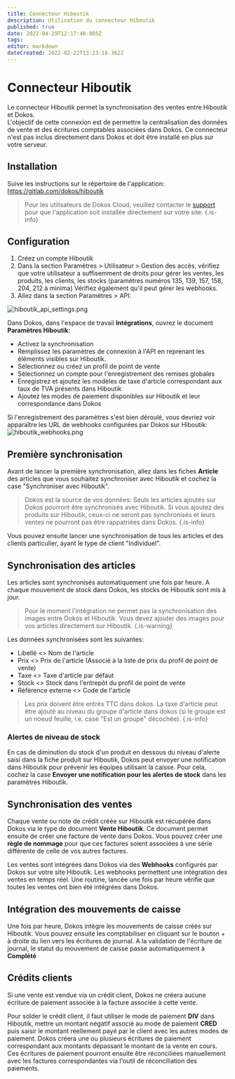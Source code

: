 ```yaml
---
title: Connecteur Hiboutik
description: Utilisation du connecteur Hiboutik
published: true
date: 2022-04-29T12:17:46.085Z
tags: 
editor: markdown
dateCreated: 2022-02-22T13:23:18.362Z
---
```


# Connecteur Hiboutik

Le connecteur Hiboutik permet la synchronisation des ventes entre Hiboutik et Dokos.  
L'objectif de cette connexion est de permettre la centralisation des données de vente et des écritures comptables associées dans Dokos.
Ce connecteur n'est pas inclus directement dans Dokos et doit être installé en plus sur votre serveur.


## Installation

Suive les instructions sur le répertoire de l'application: https://gitlab.com/dokos/hiboutik

> Pour les utilisateurs de Dokos Cloud, veuillez contacter le [support](mailto:help@dokos.cloud) pour que l'application soit installée directement sur votre site.
{.is-info}

## Configuration

1. Créez un compte Hiboutik
2. Dans la section Paramètres > Utilisateur > Gestion des accès, vérifiez que votre utilisateur a suffisemment de droits pour gérer les ventes, les produits, les clients, les stocks (paramètres numéros 135, 139, 157, 158, 204, 212 à minima)
Vérifiez également qu'il peut gérer les webhooks.
3. Allez dans la section Paramètres > API:

![hiboutik_api_settings.png](/hiboutik_api_settings.png)

Dans Dokos, dans l'espace de travail **Intégrations**, ouvrez le document **Paramètres Hiboutik**:  
- Activez la synchronisation
- Remplissez les paramètres de connexion à l'API en reprenant les éléments visibles sur Hiboutik.
- Sélectionnez ou créez un profil de point de vente
- Sélectionnez un compte pour l'enregistrement des remises globales
- Enregistrez et ajoutez les modèles de taxe d'article correspondant aux taux de TVA présents dans Hiboutik
- Ajoutez les modes de paiement disponibles sur Hiboutik et leur correspondance dans Dokos

Si l'enregistrement des paramètres s'est bien déroulé, vous devriez voir apparaître les URL de webhooks configurées par Dokos sur Hiboutik:
![hiboutik_webhooks.png](/hiboutik_webhooks.png)

## Première synchronisation

Avant de lancer la première synchronisation, allez dans les fiches __Article__ des articles que vous souhaitez synchroniser avec Hiboutik et cochez la case "Synchroniser avec Hiboutik".

> Dokos est la source de vos données: Seuls les articles ajoutés sur Dokos pourront être synchronisés avec Hiboutik.
Si vous ajoutez des produits sur Hiboutik, ceux-ci ne seront pas synchronisés et leurs ventes ne pourront pas être rappatriées dans Dokos.
{.is-info}

Vous pouvez ensuite lancer une synchronisation de tous les articles et des clients particulier, ayant le type de client "Individuel".

## Synchronisation des articles

Les articles sont synchronisés automatiquement une fois par heure.
A chaque mouvement de stock dans Dokos, les stocks de Hiboutik sont mis à jour.

> Pour le moment l'intégration ne permet pas la synchronisation des images entre Dokos et Hiboutik.
> Vous devez ajouter des images pour vos articles directement sur Hiboutik.
{.is-warning}

Les données synchronisées sont les suivantes:

- Libellé <> Nom de l'article
- Prix <> Prix de l'article (Associé à la liste de prix du profil de point de vente)
- Taxe <> Taxe d'article par défaut
- Stock <> Stock dans l'entrepôt du profil de point de vente
- Référence externe <> Code de l'article

> Les prix doivent être entrés TTC dans dokos.
La taxe d'article peut être ajouté au niveau du groupe d'article dans dokos (si le groupe est un noeud feuille, i.e. case "Est un groupe" décochée).
{.is-info}

### Alertes de niveau de stock

En cas de diminution du stock d'un produit en dessous du niveau d'alerte saisi dans la fiche produit sur Hiboutik, Dokos peut envoyer une notification dans Hiboutik pour prévenir les équipes utilisant la caisse.
Pour cela, cochez la case **Envoyer une notification pour les alertes de stock** dans les paramètres Hiboutik.


## Synchronisation des ventes

Chaque vente ou note de crédit créée sur Hiboutik est récupérée dans Dokos via le type de document __Vente Hiboutik__.
Ce document permet ensuite de créer une facture de vente dans Dokos.
Vous pouvez créer une **règle de nommage** pour que ces factures soient associées à une série différente de celle de vos autres factures.


Les ventes sont intégrées dans Dokos via des __Webhooks__ configurés par Dokos sur votre site Hiboutik.
Les webhooks permettent une intégration des ventes en temps réel.
Une routine, lancée une fois par heure vérifie que toutes les ventes ont bien été intégrées dans Dokos.

## Intégration des mouvements de caisse

Une fois par heure, Dokos intègre les mouvements de caisse créés sur Hiboutik.
Vous pouvez ensuite les comptabiliser en cliquant sur le bouton + à droite du lien vers les écritures de journal.
A la validation de l'écriture de journal, le statut du mouvement de caisse passe automatiquement à __Complété__


## Crédits clients

Si une vente est vendue via un crédit client, Dokos ne créera aucune écriture de paiement associée à la facture associée à cette vente.

Pour solder le crédit client, il faut utiliser le mode de paiement **DIV** dans Hiboutik, mettre un montant négatif associé au mode de paiement **CRED** puis saisir le montant réellement payé par le client avec les autres modes de paiement.
Dokos créera une ou plusieurs écritures de paiement correspondant aux montants dépassant le montant de la vente en cours.
Ces écritures de paiement pourront ensuite être réconciliées manuellement avec les factures correspondantes via l'outil de réconciliation des paiements.


